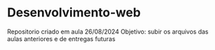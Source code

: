 # Desenvolvimento-web
Repositorio criado em aula 26/08/2024
Objetivo: subir os arquivos das aulas anteriores e de entregas futuras
